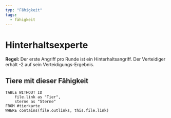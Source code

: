 ```yaml
---
typ: "Fähigkeit"
tags:
  - fähigkeit
---
```


# Hinterhaltsexperte
**Regel:** Der erste Angriff pro Runde ist ein Hinterhaltsangriff. Der Verteidiger erhält -2 auf sein Verteidigungs-Ergebnis.

## Tiere mit dieser Fähigkeit  

```dataview
TABLE WITHOUT ID   
	file.link as "Tier",   
	sterne as "Sterne" 
FROM #tierkarte
WHERE contains(file.outlinks, this.file.link)
````



